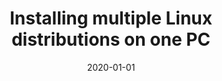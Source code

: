 ---
layout: post
title: Installing multiple Linux distributions on one PC
date: 2020-01-01
tags: [linux, ubuntu, linux-mint, dual-boot]
image: 
image_alt: 
image_caption: 
description: 
---